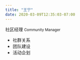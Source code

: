 ```yaml
---
title: "王宁"
date: 2020-03-09T12:35:03-07:00
---
```


社区经理 <small>Community Manager</small>

*   社群关系
*   团队建设
*   活动企划
